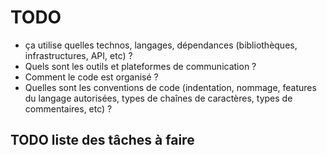 
# TODO


- ça utilise quelles technos, langages, dépendances (bibliothèques, infrastructures, API, etc) ?
- Quels sont les outils et plateformes de communication ?
- Comment le code est organisé ?
- Quelles sont les conventions de code (indentation, nommage, features du langage autorisées, types de chaînes de caractères, types de commentaires, etc) ?


## TODO liste des tâches à faire



